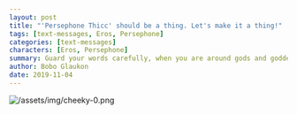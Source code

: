 ```yaml
---
layout: post
title: "'Persephone Thicc' should be a thing. Let's make it a thing!"
tags: [text-messages, Eros, Persephone]
categories: [text-messages]
characters: [Eros, Persephone]
summary: Guard your words carefully, when you are around gods and goddesses.
author: Bobo Glaukon
date: 2019-11-04
---
```


![/assets/img/cheeky-0.png](/assets/img/cheeky-0.png)

